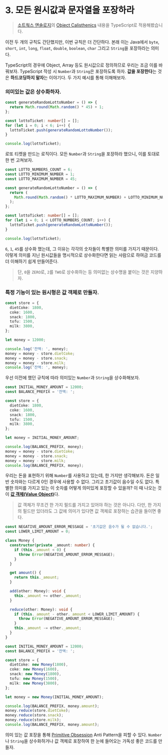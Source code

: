 # 3. 모든 원시값과 문자열을 포장하라

> [소트웍스 앤솔로지](http://www.kyobobook.co.kr/product/detailViewKor.laf?barcode=9788992939249)의 [Object Calisthenics](https://williamdurand.fr/2013/06/03/object-calisthenics) 내용을 TypeScript로 적용해봤습니다.

이전 두 개의 규칙도 간단했지만, 이번 규칙은 더 간단하다. 본래 이는 Java에서 `byte`, `short`, `int`, `long`, `float`, `double`, `boolean`, `char` 그리고 `String`을 포장하라는 의미다.

TypeScript의 경우에 Object, Array 등도 원시값으로 정의하므로 우리는 조금 이를 바꿔보자. TypeScript 작성 시 `Number`과 `String`은 포장하도록 하자. **값을 포장한다**는 것은 **하드코딩하지 말자**는 이야기다. 두 가지 예시를 통해 이해해보자.

### 의미있는 값은 상수화하자.

```typescript
const generateRandomLottoNumber = () => {
  return Math.round(Math.random() * 45) + 1;
};

const lottoTicket: number[] = [];
for (let i = 0; i < 6; i++) {
  lottoTicket.push(generateRandomLottoNumber());
}

console.log(lottoTicket);
```

로또 티켓을 만드는 로직이다. 모든 `Number`과 `String`을 포장하라 했으니, 이를 토대로 한 번 고쳐보자.

```typescript
const LOTTO_NUMBERS_COUNT = 6;
const LOTTO_MINIMUM_NUMBER = 1;
const LOTTO_MAXIMUM_NUMBER = 45;

const generateRandomLottoNumber = () => {
  return (
    Math.round(Math.random() * LOTTO_MAXIMUM_NUMBER) + LOTTO_MINIMUM_NUMBER
  );
};

const lottoTicket: number[] = [];
for (let i = 0; i < LOTTO_NUMBERS_COUNT; i++) {
  lottoTicket.push(generateRandomLottoNumber());
}

console.log(lottoTicket);
```

`6`, `1`, `45`를 상수화 했는데, 그 이유는 각각의 숫자들이 특별한 의미를 가지기 때문이다. 이렇게 의미를 지닌 원시값들을 명시적으로 상수화한다면 읽는 사람으로 하여금 코드를 더 이해하기 쉽게 만들어준다.

> 단, `0`을 `ZERO`로, `2`를 `TWO`로 상수화하는 등 의미없는 상수명을 붙이는 것은 지양하자.

### 특정 기능이 있는 원시형은 값 객체로 만들자.

```typescript
const store = {
  dietCoke: 1800,
  coke: 1600,
  snack: 1800,
  tofu: 1500,
  milk: 3800,
};

let money = 12000;

console.log('잔액: ', money);
money = money - store.dietCoke;
money = money - store.snack;
money = money - store.milk;
console.log('잔액: ', money);
```

우선 이전에 했던 규칙에 따라 의미있는 `Number`과 `String`을 상수화해보자.

```typescript
const INITIAL_MONEY_AMOUNT = 12000;
const BALANCE_PREFIX = '잔액: ';

const store = {
  dietCoke: 1800,
  coke: 1600,
  snack: 1800,
  tofu: 1500,
  milk: 3800,
};

let money = INITIAL_MONEY_AMOUNT;

console.log(BALANCE_PREFIX, money);
money = money - store.dietCoke;
money = money - store.snack;
money = money - store.milk;
console.log(BALANCE_PREFIX, money);
```

우리는 돈을 표현하기 위해 `Number`를 사용하고 있는데, 한 가지만 생각해보자. 돈은 일반 숫자와는 다르게 0인 경우에 사용할 수 없다. 그리고 초기값이 음수일 수도 없다. 특별한 의미를 가지고 있는 이 숫자를 어떻게 의미있게 포장할 수 있을까? 이 때 나오는 것이 [**값 객체(Value Object)**](https://en.wikipedia.org/wiki/Value\_object)다.

> 값 객체가 무조건 한 가지 필드를 가지고 있어야 하는 것은 아니다. 다만, 한 가지의 필드만 있더라도 그 값에 의미가 있다면 값 객체로 포장하는 습관을 들이면 좋다.

```typescript
const NEGATIVE_AMOUNT_ERROR_MESSAGE = '초기값은 음수가 될 수 없습니다.';
const LOWER_LIMIT_AMOUNT = 0;

class Money {
  constructor(private _amount: number) {
    if (this._amount < 0) {
      throw Error(NEGATIVE_AMOUNT_ERROR_MESSAGE);
    }
  }

  get amount() {
    return this._amount;
  }

  add(other: Money): void {
    this._amount += other._amount;
  }

  reduce(other: Money): void {
    if (this._amount - other._amount < LOWER_LIMIT_AMOUNT) {
      throw Error(NEGATIVE_AMOUNT_ERROR_MESSAGE);
    }
    this._amount -= other._amount;
  }
}

const INITIAL_MONEY_AMOUNT = 12000;
const BALANCE_PREFIX = '잔액: ';

const store = {
  dietCoke: new Money(1800),
  coke: new Money(1600),
  snack: new Money(1800),
  tofu: new Money(1500),
  milk: new Money(3800),
};

let money = new Money(INITIAL_MONEY_AMOUNT);

console.log(BALANCE_PREFIX, money.amount);
money.reduce(store.dietCoke);
money.reduce(store.snack);
money.reduce(store.milk);
console.log(BALANCE_PREFIX, money.amount);
```

의미 있는 값 포장을 통해 [Primitive Obsession](http://wiki.c2.com/?PrimitiveObsession) Anti Pattern을 피할 수 있다. `Number`나 `String`을 상수화하거나 값 객체로 포장하여 한 눈에 들어오는 가독성 좋은 코드를 만들자.
